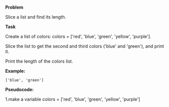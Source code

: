 **Problem**

 Slice a list and find its length.

**Task**

Create a list of colors: colors = ['red', 'blue', 'green', 'yellow', 'purple'].

Slice the list to get the second and third colors ('blue' and 'green'), and print it.

Print the length of the colors list.

**Example:**  
```
['blue', 'green']
```

**Pseudocode:**

1.make a variable colors = ['red', 'blue', 'green', 'yellow', 'purple'] 
